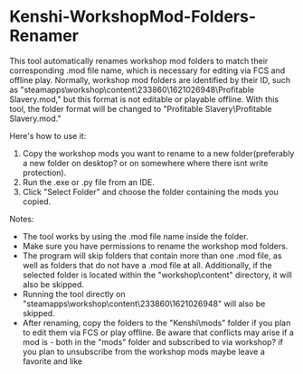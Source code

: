 # Kenshi-WorkshopMod-Folders-Renamer
This tool automatically renames workshop mod folders to match their corresponding .mod file name, which is necessary for editing via FCS and offline play. Normally, workshop mod folders are identified by their ID, such as "steamapps\workshop\content\233860\1621026948\Profitable Slavery.mod," but this format is not editable or playable offline. With this tool, the folder format will be changed to "Profitable Slavery\Profitable Slavery.mod."

Here's how to use it:

1.	Copy the workshop mods you want to rename to a new folder(preferably a new folder on desktop? or on somewhere where there isnt write protection).
2.	Run the .exe or .py file from an IDE.
3.	Click "Select Folder" and choose the folder containing the mods you copied.


Notes:

-	The tool works by using the .mod file name inside the folder.
- Make sure you have permissions to rename the workshop mod folders.
-	The program will skip folders that contain more than one .mod file, as well as folders that do not have a .mod file at all. Additionally, if the selected folder is located within the "workshop\content" directory, it will   also be skipped.
-	Running the tool directly on "steamapps\workshop\content\233860\1621026948" will also be skipped.
-	After renaming, copy the folders to the "Kenshi\mods" folder if you plan to edit them via FCS or play offline. Be aware that conflicts may arise if a mod is - both in the "mods" folder and subscribed to via workshop? if     you plan to unsubscribe from the workshop mods maybe leave a favorite and like
